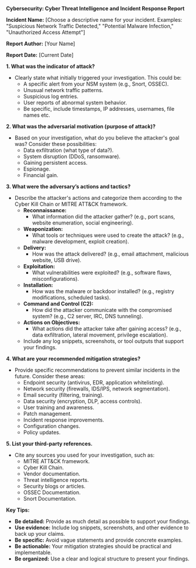 **Cybersecurity: Cyber Threat Intelligence and Incident Response Report**

**Incident Name:** [Choose a descriptive name for your incident. Examples: "Suspicious Network Traffic Detected," "Potential Malware Infection," "Unauthorized Access Attempt"]

**Report Author:** [Your Name]

**Report Date:** [Current Date]

**1. What was the indicator of attack?**

* Clearly state what initially triggered your investigation. This could be:
    * A specific alert from your NSM system (e.g., Snort, OSSEC).
    * Unusual network traffic patterns.
    * Suspicious log entries.
    * User reports of abnormal system behavior.
    * Be specific, include timestamps, IP addresses, usernames, file names etc.

**2. What was the adversarial motivation (purpose of attack)?**

* Based on your investigation, what do you believe the attacker's goal was? Consider these possibilities:
    * Data exfiltration (what type of data?).
    * System disruption (DDoS, ransomware).
    * Gaining persistent access.
    * Espionage.
    * Financial gain.

**3. What were the adversary’s actions and tactics?**

* Describe the attacker's actions and categorize them according to the Cyber Kill Chain or MITRE ATT&CK framework.
    * **Reconnaissance:**
        * What information did the attacker gather? (e.g., port scans, website enumeration, social engineering).
    * **Weaponization:**
        * What tools or techniques were used to create the attack? (e.g., malware development, exploit creation).
    * **Delivery:**
        * How was the attack delivered? (e.g., email attachment, malicious website, USB drive).
    * **Exploitation:**
        * What vulnerabilities were exploited? (e.g., software flaws, misconfigurations).
    * **Installation:**
        * How was the malware or backdoor installed? (e.g., registry modifications, scheduled tasks).
    * **Command and Control (C2):**
        * How did the attacker communicate with the compromised system? (e.g., C2 server, IRC, DNS tunneling).
    * **Actions on Objectives:**
        * What actions did the attacker take after gaining access? (e.g., data exfiltration, lateral movement, privilege escalation).
    * Include any log snippets, screenshots, or tool outputs that support your findings.

**4. What are your recommended mitigation strategies?**

* Provide specific recommendations to prevent similar incidents in the future. Consider these areas:
    * Endpoint security (antivirus, EDR, application whitelisting).
    * Network security (firewalls, IDS/IPS, network segmentation).
    * Email security (filtering, training).
    * Data security (encryption, DLP, access controls).
    * User training and awareness.
    * Patch management.
    * Incident response improvements.
    * Configuration changes.
    * Policy updates.

**5. List your third-party references.**

* Cite any sources you used for your investigation, such as:
    * MITRE ATT&CK framework.
    * Cyber Kill Chain.
    * Vendor documentation.
    * Threat intelligence reports.
    * Security blogs or articles.
    * OSSEC Documentation.
    * Snort Documentation.

**Key Tips:**

* **Be detailed:** Provide as much detail as possible to support your findings.
* **Use evidence:** Include log snippets, screenshots, and other evidence to back up your claims.
* **Be specific:** Avoid vague statements and provide concrete examples.
* **Be actionable:** Your mitigation strategies should be practical and implementable.
* **Be organized:** Use a clear and logical structure to present your findings.
